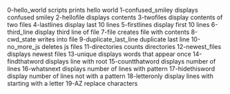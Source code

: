 0-hello_world scripts prints hello world
1-confused_smiley displays confused smiley
2-hellofile displays contents
3-twofiles display contents of two files
4-lastlines display last 10 lines
5-firstlines display first 10 lines
6-third_line display third line of file
7-file creates file with contents
8-cwd_state writes into file
9-duplicate_last_line duplicate last line
10-no_more_js deletes js files
11-directories counts directories
12-newest_files displays newest files
13-unique displays words that appear once
14-findthatword displays line with root
15-countthatword displays number of lines
16-whatsnext displays number of lines with pattern
17-hidethisword display number of lines not with a pattern
18-letteronly  display lines with starting with a letter
19-AZ replace characters
